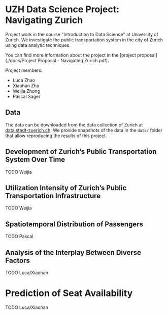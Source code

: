# UZH Data Science Project: Navigating Zurich
Project work in the course "Introduction to Data Science" at University of Zurich.
We investigate the public transportation system in the city of Zurich using data analytic techniques.

You can find more information about the project in the [project proposal](./docs/Project Proposal - Navigating Zurich.pdf).

Project members:

- Luca Zhao
- Xiaohan Zhu
- Weijia Zhong
- Pascal Sager

## Data

The data can be downloaded from the data collection of Zurich at [data.stadt-zuerich.ch](https://data.stadt-zuerich.ch/dataset/vbz_fahrgastzahlen_ogd.).
We provide snapshots of the data in the `data/` folder that allow reproducing the results of this project.

## Development of Zurich’s Public Transportation System Over Time


TODO Weijia


## Utilization Intensity of Zurich’s Public Transportation Infrastructure

TODO Weijia

## Spatiotemporal Distribution of Passengers

TODO Pascal

## Analysis of the Interplay Between Diverse Factors

TODO Luca/Xiaohan

# Prediction of Seat Availability

TODO Luca/Xiaohan